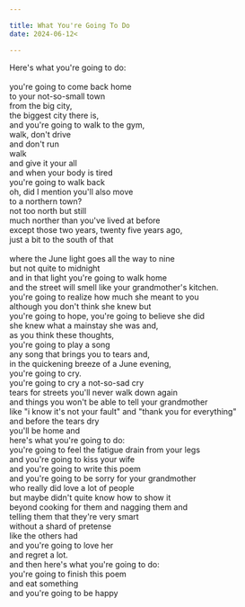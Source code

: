 ```yaml
---

title: What You're Going To Do
date: 2024-06-12<

---
```


Here's what you're going to do:</br></br>
you're going to come back home</br>
to your not-so-small town</br>
from the big city,</br>
the biggest city there is,</br>
and you're going to walk to the gym,</br>
walk, don't drive</br>
and don't run</br>
walk</br>
and give it your all</br>
and when your body is tired</br>
you're going to walk back</br>
oh, did I mention you'll also move</br>
to a northern town?</br>
not too north but still</br>
much norther than you've lived at before</br>
except those two years, twenty five years ago,</br>
just a bit to the south of that</br></br>
where the June light goes all the way to nine</br>
but not quite to midnight</br>
and in that light you're going to walk home</br>
and the street will smell like your grandmother's kitchen.</br>
you're going to realize how much she meant to you</br>
although you don't think she knew but</br>
you're going to hope, you're going to believe she did</br>
she knew what a mainstay she was and,</br>
as you think these thoughts,</br>
you're going to play a song</br>
any song that brings you to tears and,</br>
in the quickening breeze of a June evening,</br>
you're going to cry.</br>
you're going to cry a not-so-sad cry</br>
tears for streets you'll never walk down again</br>
and things you won't be able to tell your grandmother</br>
like "i know it's not your fault" and "thank you for everything"</br>
and before the tears dry</br>
you'll be home and</br>
here's what you're going to do:</br>
you're going to feel the fatigue drain from your legs</br>
and you're going to kiss your wife</br>
and you're going to write this poem</br>
and you're going to be sorry for your grandmother</br>
who really did love a lot of people</br>
but maybe didn't quite know how to show it</br>
beyond cooking for them and nagging them and</br>
telling them that they're very smart</br>
without a shard of pretense</br>
like the others had</br>
and you're going to love her</br>
and regret a lot.</br>
and then here's what you're going to do:</br>
you're going to finish this poem</br>
and eat something</br>
and you're going to be happy</br>